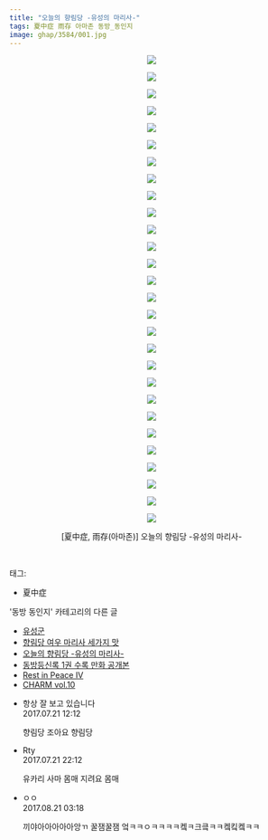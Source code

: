 ```yaml
---
title: "오늘의 향림당 -유성의 마리사-"
tags: 夏中症 雨存 아마존 동방_동인지
image: ghap/3584/001.jpg
---
```

<div class="article">
<p style="text-align: center; clear: none; float: none;"><img src="{{ site.nasurl }}/ghap/3584/001.jpg"/></p>
<p style="text-align: center; clear: none; float: none;"><img src="{{ site.nasurl }}/ghap/3584/002.jpg"/></p>
<p style="text-align: center; clear: none; float: none;"><img src="{{ site.nasurl }}/ghap/3584/003.jpg"/></p>
<p style="text-align: center; clear: none; float: none;"><img src="{{ site.nasurl }}/ghap/3584/004.jpg"/></p>
<p style="text-align: center; clear: none; float: none;"><img src="{{ site.nasurl }}/ghap/3584/005.jpg"/></p>
<p style="text-align: center; clear: none; float: none;"><img src="{{ site.nasurl }}/ghap/3584/006.jpg"/></p>
<p style="text-align: center; clear: none; float: none;"><img src="{{ site.nasurl }}/ghap/3584/007.jpg"/></p>
<p style="text-align: center; clear: none; float: none;"><img src="{{ site.nasurl }}/ghap/3584/008.jpg"/></p>
<p style="text-align: center; clear: none; float: none;"><img src="{{ site.nasurl }}/ghap/3584/009.jpg"/></p>
<p style="text-align: center; clear: none; float: none;"><img src="{{ site.nasurl }}/ghap/3584/010.jpg"/></p>
<p style="text-align: center; clear: none; float: none;"><img src="{{ site.nasurl }}/ghap/3584/011.jpg"/></p>
<p style="text-align: center; clear: none; float: none;"><img src="{{ site.nasurl }}/ghap/3584/012.jpg"/></p>
<p style="text-align: center; clear: none; float: none;"><img src="{{ site.nasurl }}/ghap/3584/013.jpg"/></p>
<p style="text-align: center; clear: none; float: none;"><img src="{{ site.nasurl }}/ghap/3584/014.jpg"/></p>
<p style="text-align: center; clear: none; float: none;"><img src="{{ site.nasurl }}/ghap/3584/015.jpg"/></p>
<p style="text-align: center; clear: none; float: none;"><img src="{{ site.nasurl }}/ghap/3584/016.jpg"/></p>
<p style="text-align: center; clear: none; float: none;"><img src="{{ site.nasurl }}/ghap/3584/017.jpg"/></p>
<p style="text-align: center; clear: none; float: none;"><img src="{{ site.nasurl }}/ghap/3584/018.jpg"/></p>
<p style="text-align: center; clear: none; float: none;"><img src="{{ site.nasurl }}/ghap/3584/019.jpg"/></p>
<p style="text-align: center; clear: none; float: none;"><img src="{{ site.nasurl }}/ghap/3584/020.jpg"/></p>
<p style="text-align: center; clear: none; float: none;"><img src="{{ site.nasurl }}/ghap/3584/021.jpg"/></p>
<p style="text-align: center; clear: none; float: none;"><img src="{{ site.nasurl }}/ghap/3584/022.jpg"/></p>
<p style="text-align: center; clear: none; float: none;"><img src="{{ site.nasurl }}/ghap/3584/023.jpg"/></p>
<p style="text-align: center; clear: none; float: none;"><img src="{{ site.nasurl }}/ghap/3584/024.jpg"/></p>
<p style="text-align: center; clear: none; float: none;"><img src="{{ site.nasurl }}/ghap/3584/025.jpg"/></p>
<p style="text-align: center; clear: none; float: none;"><img src="{{ site.nasurl }}/ghap/3584/026.jpg"/></p>
<p style="text-align: center; clear: none; float: none;"><img src="{{ site.nasurl }}/ghap/3584/027.jpg"/></p>
<p style="text-align: center; clear: none; float: none;"><img src="{{ site.nasurl }}/ghap/3584/028.jpg"/></p>
<p style="text-align: center; clear: none; float: none;">[夏中症, 雨存(아마존)] 오늘의 향림당 -유성의 마리사-</p>
<p><br/></p>
</div><div class="tagTrail">
<p>태그: </p>
<ul>
<li>夏中症</li>
</ul>
</div><div class="another">
<p>'동방 동인지' 카테고리의 다른 글</p>
<ul>
<li><a href="/2017-07-21-ghap_3586">유성군</a></li>
<li><a href="/2017-07-21-ghap_3585">향림당 여우 마리사 세가지 맛</a></li>
<li><a href="/2017-07-21-ghap_3584">오늘의 향림당 -유성의 마리사-</a></li>
<li><a href="/2017-07-15-ghap_3562">동방등신록 1권 수록 만화 공개본</a></li>
<li><a href="/2017-07-14-ghap_3560">Rest in Peace IV</a></li>
<li><a href="/2017-07-14-ghap_3555">CHARM vol.10</a></li>
</ul>
</div><div class="cb_module cb_fluid">
<div class="cb_wrt cb_profile">
<div class="comment">
<ul>
<li class="cb_thumb_off" id="comment15041019">
<div class="cb_comment_area">
<div class="cb_info_area">
<div class="cb_section">
<span class="cb_nick_name">항상 잘 보고 있습니다</span>
</div>
<div class="cb_section">
<span class="cb_date">2017.07.21 12:12 </span>
</div>
</div>
<div class="cb_dsc_comment">
<p class="cb_dsc">
											향림당 조아요 향림당
										</p>
</div>
</div></li>
<li class="cb_thumb_off" id="comment15041401">
<div class="cb_comment_area">
<div class="cb_info_area">
<div class="cb_section">
<span class="cb_nick_name">Rty</span>
</div>
<div class="cb_section">
<span class="cb_date">2017.07.21 22:12 </span>
</div>
</div>
<div class="cb_dsc_comment">
<p class="cb_dsc">
											유카리 사마 몸매 지려요 몸매
										</p>
</div>
</div></li>
<li class="cb_thumb_off" id="comment15064576">
<div class="cb_comment_area">
<div class="cb_info_area">
<div class="cb_section">
<span class="cb_nick_name">ㅇㅇ</span>
</div>
<div class="cb_section">
<span class="cb_date">2017.08.21 03:18 </span>
</div>
</div>
<div class="cb_dsc_comment">
<p class="cb_dsc">
											끼야아아아아아앙ㄲ 꿀잼꿀잼 엌ㅋㅋㅇㅋㅋㅋㅋ켘ㅋ크킄ㅋㅋ켘킼켘ㅋㅋ
										</p>
</div>
</div></li>
</ul>
</div>
</div><!-- commentList close -->
</div>